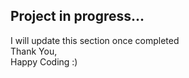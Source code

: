 ## Project in progress...
I will update this section once completed<br>
Thank You,<br>
Happy Coding :)
